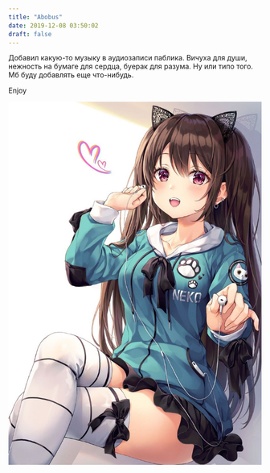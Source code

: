 ```yaml
---
title: "Abobus"
date: 2019-12-08 03:50:02
draft: false
---
```


Добавил какую-то музыку в аудиозаписи паблика. Вичуха для души, нежность на бумаге для сердца, буерак для разума. Ну или типо того. Мб буду добавлять еще что-нибудь.

Enjoy

![](/img/vk/P-oh6-HkbEY.jpg)
